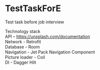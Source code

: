 # TestTaskForE
Test task before job interview

Technology stack <br /> 
API – https://unsplash.com/documentation <br /> 
Network - Retrofit <br /> 
Database - Room <br /> 
Navigation - Jet Pack Navigation Component <br /> 
Picture loader - Coil <br /> 
DI - Dagger Hilt
